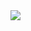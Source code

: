 <a href="https://github.com/anuraghazra/github-readme-stats">
  <img align="center" src="https://github-readme-stats.vercel.app/api?username=WLumby&count_private=true&show_icons=true&hide=stars,issues&theme=tokyonight" />
</a>
